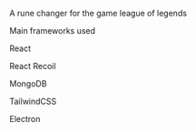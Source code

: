 A rune changer for the game league of legends

Main frameworks used

React

React Recoil

MongoDB

TailwindCSS

Electron
